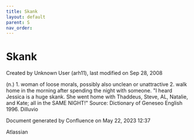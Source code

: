 ```yaml
---
title: Skank
layout: default
parent: S
nav_order:
---
```


# Skank

Created by  Unknown User (arh11), last modified on Sep 28, 2008

(n.) 1. woman of loose morals, possibly also unclean or unattractive 2. walk home in the morning after spending the night with someone. &quot;I heard Jessica is a huge skank. She went home with Thaddeus, Steve, AL, Natalie, and Kate; all in the SAME NIGHT!&quot; Source: Dictionary of Geneseo English 1996. Dilluvio

Document generated by Confluence on May 22, 2023 12:37

Atlassian
